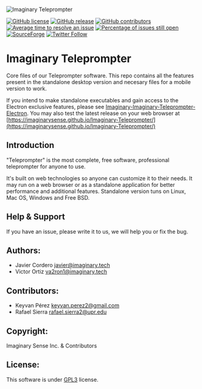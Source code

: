 ![Imaginary Teleprompter](https://github.com/ImaginarySense/Imaginary-Teleprompter-Electron/raw/master/build/install-spinner.png)

[![GitHub license](https://img.shields.io/badge/license-GPL3-blue.svg)](https://raw.githubusercontent.com/ImaginarySense/Imaginary-Teleprompter/master/LICENSE)
[![GitHub release](https://img.shields.io/github/release/ImaginarySense/Imaginary-Teleprompter-Electron.svg)](https://github.com/ImaginarySense/Imaginary-Teleprompter-Electron/releases)
[![GitHub contributors](https://img.shields.io/github/contributors/ImaginarySense/Imaginary-Teleprompter.svg)](https://github.com/ImaginarySense/Imaginary-Teleprompter/graphs/contributors)
[![Average time to resolve an issue](http://isitmaintained.com/badge/resolution/ImaginarySense/Imaginary-Teleprompter.svg)](http://isitmaintained.com/project/ImaginarySense/Imaginary-Teleprompter "Average time to resolve an issue")
[![Percentage of issues still open](http://isitmaintained.com/badge/open/ImaginarySense/Imaginary-Teleprompter.svg)](http://isitmaintained.com/project/ImaginarySense/Imaginary-Teleprompter "Percentage of issues still open")
[![SourceForge](https://img.shields.io/sourceforge/dm/teleprompter-imaginary-films.svg)](https://sourceforge.net/projects/teleprompter-imaginary-films/)
[![Twitter Follow](https://img.shields.io/twitter/follow/imaginary_tech.svg?style=social&label=Follow)](http://twitter.com/user/imaginary_tech)

# Imaginary Teleprompter
Core files of our Teleprompter software. This repo contains all the features present in the standalone desktop version and necesary files for a mobile version to work.

If you intend to make standalone executables and gain access to the Electron exclusive features, please see [Imaginary-Imaginary-Teleprompter-Electron](https://github.com/ImaginarySense/Imaginary-Imaginary-Teleprompter-Electron). You may also test the latest release on your web browser at [https://imaginarysense.github.io/Imaginary-Teleprompter/](https://imaginarysense.github.io/Imaginary-Teleprompter/)

Introduction
-------------
"Teleprompter" is the most complete, free software, professional teleprompter for anyone to use.

It's built on web technologies so anyone can customize it to their needs. It may run on a web browser or as a standalone application for better performance and additional features. Standalone version tuns on Linux, Mac OS, Windows and Free BSD.

Help & Support
-------------
If you have an issue, please write it to us, we will help you or fix the bug.

## Authors:
*  Javier Cordero <javier@imaginary.tech>
*  Victor Ortiz <va2ron1@imaginary.tech>

## Contributors:
*  Keyvan Pérez <keyvan.perez2@gmail.com>
*  Rafael Sierra <rafael.sierra2@upr.edu> 

## Copyright: 
Imaginary Sense Inc. & Contributors

## License: 
This software is under [GPL3](https://github.com/ImaginarySense/Imaginary-Teleprompter/blob/master/LICENSE) license.
